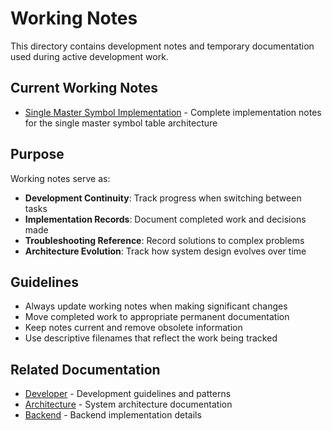 # Working Notes

This directory contains development notes and temporary documentation used during active development work.

## Current Working Notes

- [Single Master Symbol Implementation](single-master-symbol-implementation.md) - Complete implementation notes for the single master symbol table architecture

## Purpose

Working notes serve as:
- **Development Continuity**: Track progress when switching between tasks
- **Implementation Records**: Document completed work and decisions made
- **Troubleshooting Reference**: Record solutions to complex problems
- **Architecture Evolution**: Track how system design evolves over time

## Guidelines

- Always update working notes when making significant changes
- Move completed work to appropriate permanent documentation
- Keep notes current and remove obsolete information
- Use descriptive filenames that reflect the work being tracked

## Related Documentation

- [Developer](../developer/) - Development guidelines and patterns
- [Architecture](../architecture/) - System architecture documentation
- [Backend](../backend/) - Backend implementation details